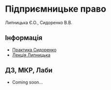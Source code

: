 # Підприємницьке право

Липницька Є.О., Сидоренко В.В.

## Інформація

-   [Практика Сидоренко](https://us05web.zoom.us/j/5723272684?pwd=PV6uiyrE3RLdMER1wxGmNoadtW29hi.1)
-   [Лекція Липницька](https://us04web.zoom.us/j/7565398490?pwd=cXU4QlJCUFhZOHhXOEFhUGJyQWM5Zz09&omn=77438725485)


## ДЗ, МКР, Лаби

-   Coming soon...
